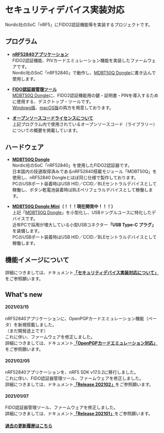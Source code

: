 # セキュリティデバイス実装対応

Nordic社のSoC「nRF5」にFIDO2認証機能等を実装するプロジェクトです。

## プログラム

- <b>[nRF52840アプリケーション](nRF52840_app)</b><br>
FIDO2認証機能、PIVカードエミュレーション機能を実装したファームウェアです。<br>
Nordic社のSoC「nRF52840」で動作し、[MDBT50Q Dongle](FIDO2Device/MDBT50Q_Dongle)に書き込んで使用します。

- <b>[FIDO認証器管理ツール](MaintenanceTool)</b><br>
[MDBT50Q Dongle](FIDO2Device/MDBT50Q_Dongle)に、FIDO2認証機能用の鍵・証明書・PINを導入するために使用する、デスクトップ・ツールです。<br>
[Windows版](MaintenanceTool/WindowsExe)、[macOS版](MaintenanceTool/macOSApp)の両方を用意しております。

- <b>[オープンソースコードライセンスについて](OSSL.md)</b><br>
上記プログラム内で使用されているオープンソースコード（ライブラリー）についての概要を掲載しています。

## ハードウェア

- <b>[MDBT50Q Dongle](FIDO2Device/MDBT50Q_Dongle)</b><br>
Nordic社のSoC「nRF52840」を使用したFIDO2認証器です。<br>
日本国内の技適取得済みであるnRF52840搭載モジュール「MDBT50Q」を使用し、nRF52840 Dongleとほぼ同じ仕様で製作しております。<br>
PCのUSBポート装着時はUSB HID／CCID／BLEセントラルデバイスとして稼働し、ボタン乾電池装着時はBLEペリフェラルデバイスとして稼働します。

- <b>[MDBT50Q Dongle Mini](FIDO2Device/MDBT50Q_Dongle_mini/README.md)（！！！現在開発中！！！）</b><br>
上記「[MDBT50Q Dongle](FIDO2Device/MDBT50Q_Dongle)」を小型化し、USBドングルユースに特化したデバイスです。<br>
近年PCで採用が増大している小型USBコネクター<b>「USB Type-C プラグ」</b>を装備します。<br>
PCのUSBポート装着時はUSB HID／CCID／BLEセントラルデバイスとして稼働します。

## 機能イメージについて

詳細につきましては、ドキュメント<b>[「セキュリティデバイス実装対応について」](https://github.com/diverta/onecard-fido/wiki/セキュリティデバイス実装対応について)</b>をご参照願います。

## What's new

#### 2021/03/15

nRF52840アプリケーションに、OpenPGPカードエミュレーション機能（ベータ）を新規搭載しました。<br>
（まだ開発途上です）<br>
これに伴い、ファームウェアを修正しました。<br>
詳細につきましては、ドキュメント<b>[「OpenPGPカードエミュレーション対応」](https://github.com/diverta/onecard-fido/blob/doc-20210311/CCID/OpenPGP/README.md)</b>をご参照願います。

#### 2021/02/05

nRF52840アプリケーションを、nRF5 SDK v17.0.2に移行しました。<br>
これに伴い、FIDO認証器管理ツール、ファームウェアを修正しました。<br>
詳細につきましては、ドキュメント<b>[「Release 202102」](https://github.com/diverta/onecard-fido/releases/tag/Release_202102)</b>をご参照願います。

#### 2021/01/07

FIDO認証器管理ツール、ファームウェアを修正しました。<br>
詳細につきましては、ドキュメント<b>[「Release 202101」](https://github.com/diverta/onecard-fido/releases/tag/Release_202101)</b>をご参照願います。

#### [過去の更新履歴はこちら](HISTORY.md)
